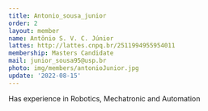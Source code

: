 ```yaml
---
title: Antonio_sousa_junior
order: 2
layout: member
name: Antônio S. V. C. Júnior
lattes: http://lattes.cnpq.br/2511994955954011
membership: Masters Candidate
mail: junior_sousa95@usp.br
photo: img/members/antonioJunior.jpg
update: '2022-08-15'
---
```


Has experience in Robotics, Mechatronic and Automation
